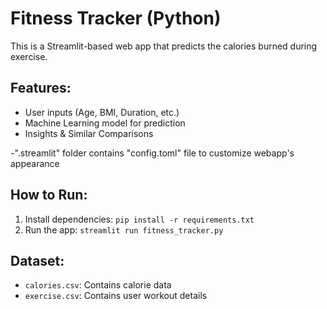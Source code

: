 # Fitness Tracker (Python)

This is a Streamlit-based web app that predicts the calories burned during exercise.

## Features:
- User inputs (Age, BMI, Duration, etc.)
- Machine Learning model for prediction
- Insights & Similar Comparisons

-".streamlit" folder contains "config.toml" file to customize webapp's appearance

## How to Run:
1. Install dependencies: `pip install -r requirements.txt`
2. Run the app: `streamlit run fitness_tracker.py`


## Dataset:
- `calories.csv`: Contains calorie data
- `exercise.csv`: Contains user workout details

